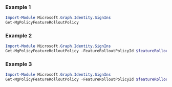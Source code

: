 ### Example 1
``` powershell
Import-Module Microsoft.Graph.Identity.SignIns
Get-MgPolicyFeatureRolloutPolicy
```
### Example 2
``` powershell
Import-Module Microsoft.Graph.Identity.SignIns
Get-MgPolicyFeatureRolloutPolicy -FeatureRolloutPolicyId $featureRolloutPolicyId -ExpandProperty "appliesTo" 
```
### Example 3
``` powershell
Import-Module Microsoft.Graph.Identity.SignIns
Get-MgPolicyFeatureRolloutPolicy -FeatureRolloutPolicyId $featureRolloutPolicyId
```
